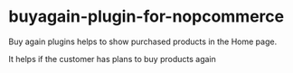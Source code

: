 # buyagain-plugin-for-nopcommerce
 Buy again plugins helps to show purchased products in the Home page.
 
It helps if the customer has plans to buy products again

